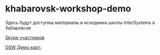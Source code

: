 # khabarovsk-workshop-demo
Здесь будут доступны материалы и исходники школы InterSystems в Хабаровске

[Skype участников](https://join.skype.com/DPYaUZFnTU9a)

[DSW Демо карт:](http://37.139.17.101/dsw/index.html#!/?ns=MAP)
